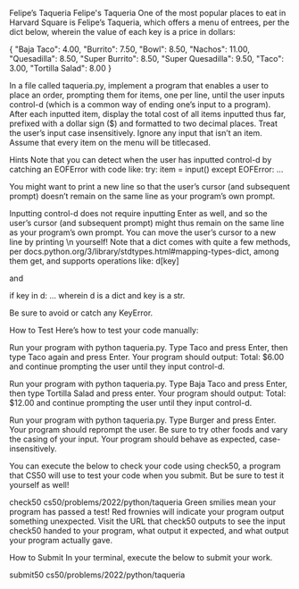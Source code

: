 Felipe’s Taqueria
Felipe's Taqueria
One of the most popular places to eat in Harvard Square is Felipe’s Taqueria, which offers a menu of entrees, per the dict below, wherein the value of each key is a price in dollars:

{
    "Baja Taco": 4.00,
    "Burrito": 7.50,
    "Bowl": 8.50,
    "Nachos": 11.00,
    "Quesadilla": 8.50,
    "Super Burrito": 8.50,
    "Super Quesadilla": 9.50,
    "Taco": 3.00,
    "Tortilla Salad": 8.00
}

In a file called taqueria.py, implement a program that enables a user to place an order, prompting them for items, one per line, until the user inputs control-d (which is a common way of ending one’s input to a program). After each inputted item, display the total cost of all items inputted thus far, prefixed with a dollar sign ($) and formatted to two decimal places. Treat the user’s input case insensitively. Ignore any input that isn’t an item. Assume that every item on the menu will be titlecased.

Hints
Note that you can detect when the user has inputted control-d by catching an EOFError with code like:
try:
    item = input()
except EOFError:
    ...

You might want to print a new line so that the user’s cursor (and subsequent prompt) doesn’t remain on the same line as your program’s own prompt.

Inputting control-d does not require inputting Enter as well, and so the user’s cursor (and subsequent prompt) might thus remain on the same line as your program’s own prompt. You can move the user’s cursor to a new line by printing \n yourself!
Note that a dict comes with quite a few methods, per docs.python.org/3/library/stdtypes.html#mapping-types-dict, among them get, and supports operations like:
d[key]

and

if key in d:
    ...
wherein d is a dict and key is a str.

Be sure to avoid or catch any KeyError.

How to Test
Here’s how to test your code manually:

Run your program with python taqueria.py. Type Taco and press Enter, then type Taco again and press Enter. Your program should output:
Total: $6.00  
and continue prompting the user until they input control-d.

Run your program with python taqueria.py. Type Baja Taco and press Enter, then type Tortilla Salad and press enter. Your program should output:
Total: $12.00
and continue prompting the user until they input control-d.

Run your program with python taqueria.py. Type Burger and press Enter. Your program should reprompt the user.
Be sure to try other foods and vary the casing of your input. Your program should behave as expected, case-insensitively.

You can execute the below to check your code using check50, a program that CS50 will use to test your code when you submit. But be sure to test it yourself as well!

check50 cs50/problems/2022/python/taqueria
Green smilies mean your program has passed a test! Red frownies will indicate your program output something unexpected. Visit the URL that check50 outputs to see the input check50 handed to your program, what output it expected, and what output your program actually gave.

How to Submit
In your terminal, execute the below to submit your work.

submit50 cs50/problems/2022/python/taqueria